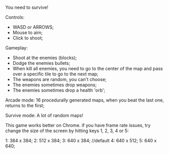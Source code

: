 You need to survive!

Controls:

- WASD or ARROWS;
- Mouse to aim;
- Click to shoot;

Gameplay:
- Shoot at the enemies (blocks);
- Dodge the enemies bullets;
- When kill all enemies, you need to go to the center of the map and pass over a specific tile to go to the next map;
- The weapons are random, you can't choose;
- The enemies sometimes drop weapons;
- The enemies sometimes drop a health 'orb';

Arcade mode: 16 procedurally generated maps, when you beat the last one, returns to the first;

Survive mode: A lot of random maps!

This game works better on Chrome. if you have frame rate issues, try change the size of the screen by hitting keys 1, 2, 3, 4 or 5:

1: 384 x 384;
2: 512 x 384;
3: 640 x 384; //default
4: 640 x 512;
5: 640 x 640;